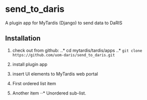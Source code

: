 # send_to_daris
A plugin app for MyTardis (Django) to send data to DaRIS

## Installation

1. check out from github:
..* cd mytardis/tardis/apps
..* `git clone https://github.com/uom-daris/send_to_daris.git`

2. install plugin app

3. insert UI elements to MyTardis web portal

1. First ordered list item
2. Another item
⋅⋅* Unordered sub-list.
